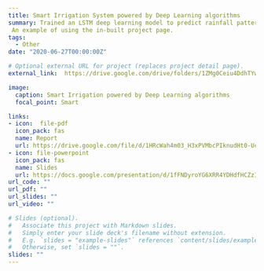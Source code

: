 ```yaml
---
title: Smart Irrigation System powered by Deep Learning algorithms
summary: Trained an LSTM deep learning model to predict rainfall patterns for Kumasi. Built an efficient and smart irrigation to converse water using predictions from the deep learning model. Created a mobile app to provide real-time farm data to the farmer.The system was very efficient in conversing water. 
 An example of using the in-built project page.
tags:
  - Other
date: "2020-06-27T00:00:00Z"

# Optional external URL for project (replaces project detail page).
external_link:  https://drive.google.com/drive/folders/1ZMg0Ceiu4DdhTYwslNqDNkeOav32u8OO?usp=sharing

image:
  caption: Smart Irrigation powered by Deep Learning algorithms
  focal_point: Smart

links:
- icon:  file-pdf
  icon_pack: fas
  name: Report
  url: https://drive.google.com/file/d/1HRcWah4m03_H3xPVMbcPIknudHt0-UcK/view?usp=sharing
- icon: file-powerpoint
  icon_pack: fas
  name: Slides
  url: https://docs.google.com/presentation/d/1fFNDyroYG6XRR4YDHdfHCZzIVbPtekm7/edit?usp=sharing&ouid=106564825907729888075&rtpof=true&sd=true
url_code: ""
url_pdf: ""
url_slides: ""
url_video: ""

# Slides (optional).
#   Associate this project with Markdown slides.
#   Simply enter your slide deck's filename without extension.
#   E.g. `slides = "example-slides"` references `content/slides/example-slides.md`.
#   Otherwise, set `slides = ""`.
slides: ""
---
```

